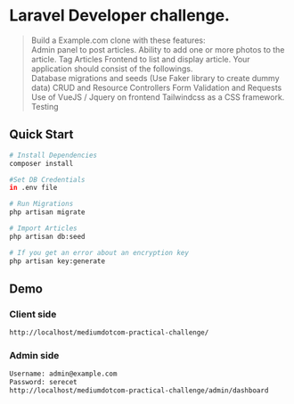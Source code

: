   

# Laravel Developer challenge.

> Build a Example.com clone with these features:  
Admin panel to post articles. 
Ability to add one or more photos to the article. 
Tag Articles Frontend to list and display article. 
Your application should consist of the followings.  
Database migrations and seeds (Use Faker library to create dummy data) 
CRUD and Resource Controllers 
Form Validation and Requests 
Use of VueJS / Jquery on frontend 
Tailwindcss as a CSS framework. 
Testing

## Quick Start

``` bash
# Install Dependencies
composer install

#Set DB Credentials 
in .env file

# Run Migrations
php artisan migrate

# Import Articles
php artisan db:seed

# If you get an error about an encryption key
php artisan key:generate
```

## Demo

### Client side
``` bash
http://localhost/mediumdotcom-practical-challenge/
```
### Admin side
``` bash
Username: admin@example.com
Password: serecet
http://localhost/mediumdotcom-practical-challenge/admin/dashboard
```
